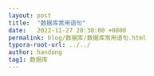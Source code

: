 ```yaml
---
layout: post
title:  "数据库常用语句"
date:   2022-11-27 20:30:00 +0800
permalink: blog/数据库/数据库常用语句.html
typora-root-url: ../../
author: handong
tag1: 数据库
---
```


